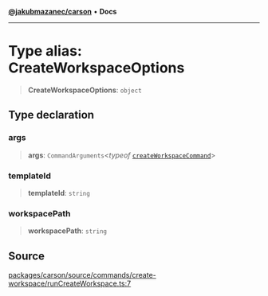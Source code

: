 [**@jakubmazanec/carson**](../README.md) • **Docs**

---

# Type alias: CreateWorkspaceOptions

> **CreateWorkspaceOptions**: `object`

## Type declaration

### args

> **args**: `CommandArguments`\<_typeof_
> [`createWorkspaceCommand`](../variables/createWorkspaceCommand.md)\>

### templateId

> **templateId**: `string`

### workspacePath

> **workspacePath**: `string`

## Source

[packages/carson/source/commands/create-workspace/runCreateWorkspace.ts:7](https://github.com/jakubmazanec/js-tools/blob/7be96c9bc335915647cfe729050b17fe2580309a/packages/carson/source/commands/create-workspace/runCreateWorkspace.ts#L7)

